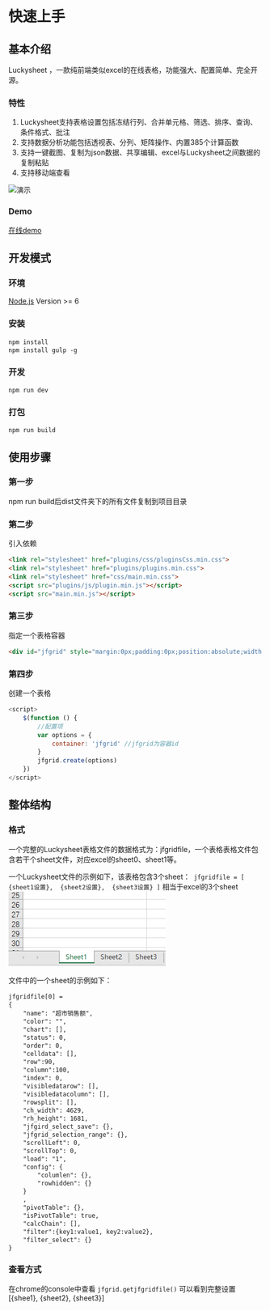 # 快速上手

## 基本介绍
Luckysheet ，一款纯前端类似excel的在线表格，功能强大、配置简单、完全开源。

### 特性
1. Luckysheet支持表格设置包括冻结行列、合并单元格、筛选、排序、查询、条件格式、批注
2. 支持数据分析功能包括透视表、分列、矩阵操作、内置385个计算函数
3. 支持一键截图、复制为json数据、共享编辑、excel与Luckysheet之间数据的复制粘贴
4. 支持移动端查看

![演示](https://minio.cnbabylon.com/babylon1/public/LuckysheetDemo.gif)


### Demo
[在线demo](https://mengshukeji.github.io/LuckysheetDemo/)

## 开发模式

### 环境
[Node.js](https://nodejs.org/en/) Version >= 6 

### 安装
```shell
npm install
npm install gulp -g
```

### 开发
```shell
npm run dev
```

### 打包
```shell
npm run build
```

## 使用步骤

### 第一步
npm run build后dist文件夹下的所有文件复制到项目目录

### 第二步
引入依赖
```html
<link rel="stylesheet" href="plugins/css/pluginsCss.min.css">
<link rel="stylesheet" href="plugins/plugins.min.css">
<link rel="stylesheet" href="css/main.min.css">
<script src="plugins/js/plugin.min.js"></script>
<script src="main.min.js"></script>
```
### 第三步
指定一个表格容器
```html
<div id="jfgrid" style="margin:0px;padding:0px;position:absolute;width:100%;height:100%;left: 0px;top: 0px;"></div>
```
### 第四步
创建一个表格
```javascript
<script>
    $(function () {
        //配置项
        var options = {
            container: 'jfgrid' //jfgrid为容器id
        }
        jfgrid.create(options)
    })
</script>
```

## 整体结构

### 格式

一个完整的Luckysheet表格文件的数据格式为：jfgridfile，一个表格表格文件包含若干个sheet文件，对应excel的sheet0、sheet1等。

一个Luckysheet文件的示例如下，该表格包含3个sheet：`
jfgridfile = [ {sheet1设置},  {sheet2设置},  {sheet3设置} ]`
相当于excel的3个sheet
![excel sheet](img/excel.png)

文件中的一个sheet的示例如下：
```
jfgridfile[0] = 
{
	"name": "超市销售额",
	"color": "",
	"chart": [],
	"status": 0,
	"order": 0,
	"celldata": [],
	"row":90,
	"column":100,
	"index": 0,
	"visibledatarow": [],
	"visibledatacolumn": [],
	"rowsplit": [],
	"ch_width": 4629,
	"rh_height": 1681,
	"jfgird_select_save": {},
	"jfgrid_selection_range": {},
	"scrollLeft": 0,
	"scrollTop": 0,
	"load": "1",
	"config": {
		"columlen": {},
		"rowhidden": {}
	}
	,
	"pivotTable": {},
	"isPivotTable": true,
    "calcChain": [],
    "filter":{key1:value1, key2:value2},
    "filter_select": {}
}
```
### 查看方式
在chrome的console中查看
`jfgrid.getjfgridfile()`
可以看到完整设置
[{shee1}, {sheet2}, {sheet3}]